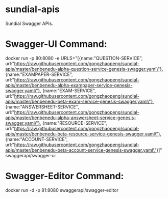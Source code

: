 # sundial-apis
Sundial Swagger APIs.

# Swagger-UI Command:
docker run -p 80:8080 -e URLS="[{name:\"QUESTION-SERVICE\", url:\"https://raw.githubusercontent.com/gongzhaopeng/sundial-apis/master/benbenedu-alpha-question-service-genesis-swagger.yaml\"}, {name:\"EXAMPAPER-SERVICE\", url:\"https://raw.githubusercontent.com/gongzhaopeng/sundial-apis/master/benbenedu-alpha-exampaper-service-genesis-swagger.yaml\"}, {name:\"EXAM-SERVICE\", url:\"https://raw.githubusercontent.com/gongzhaopeng/sundial-apis/master/benbenedu-beta-exam-service-genesis-swagger.yaml\"}, {name:\"ANSWERSHEET-SERVICE\", url:\"https://raw.githubusercontent.com/gongzhaopeng/sundial-apis/master/benbenedu-alpha-answersheet-service-genesis-swagger.yaml\"}, {name:\"RESOURCE-SERVICE\", url:\"https://raw.githubusercontent.com/gongzhaopeng/sundial-apis/master/benbenedu-beta-resource-service-genesis-swagger.yaml\"}, {name:\"ACCOUNT-SERVICE\", url:\"https://raw.githubusercontent.com/gongzhaopeng/sundial-apis/master/benbenedu-beta-account-service-genesis-swagger.yaml\"}]" swaggerapi/swagger-ui

# Swagger-Editor Command:
docker run -d -p 81:8080 swaggerapi/swagger-editor
